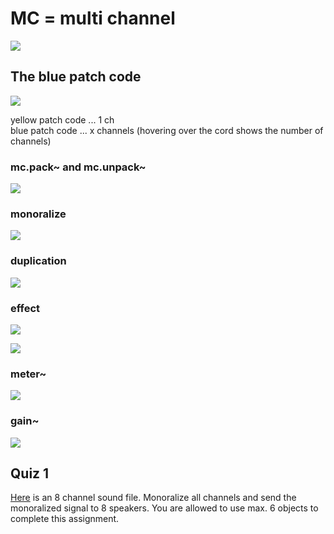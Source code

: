 # MC = multi channel

![](k1/png/mcobjs.png)

## The blue patch code

![](K1/png/sfplay.png)

yellow patch code ... 1 ch  
blue patch code ... x channels (hovering over the cord shows the number of channels)

### mc.pack~ and mc.unpack~
 
![](K1/png/pack_unpack.png)

### monoralize

![](K1/png/monoralize.png)

### duplication

![](K1/png/duplication.png)
 
### effect
 
![](K1/png/lores.png)
 
![](K1/png/all_channels.png)

### meter~ 

![](K1/png/meter~.png)
 
### gain~

![](K1/png/gain.png)

## Quiz 1

[Here](senita-8ch.wav) is an 8 channel sound file. Monoralize all channels and send the monoralized signal to 8 speakers. You are allowed to use max. 6 objects to complete this assignment.

